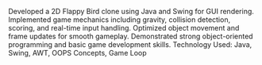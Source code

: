Developed a 2D Flappy Bird clone using Java and Swing for GUI rendering. 
Implemented game mechanics including gravity, collision detection, scoring, and real-time input handling.
Optimized object movement and frame updates for smooth gameplay. Demonstrated strong object-oriented programming and basic game development skills.
Technology Used: Java, Swing, AWT, OOPS Concepts, Game Loop
